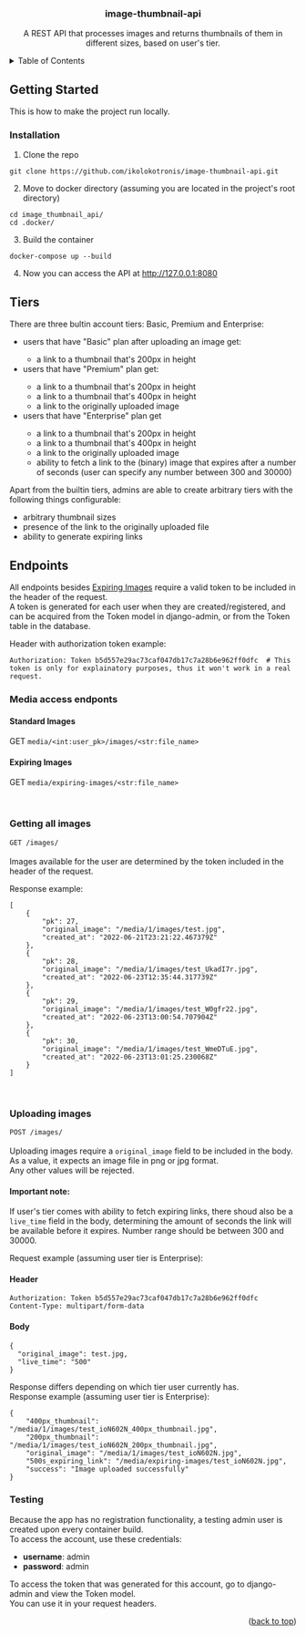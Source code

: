 <div id="top"></div>

<h3 align="center">image-thumbnail-api</h1>
<p align="center">A REST API that processes images and returns thumbnails of them in different sizes, based on user's tier.</p>

<details>
  <summary>Table of Contents</summary>
  <ol>
    <li>
      <a href="#getting-started">Getting Started</a>
      <ul>
        <li><a href="#installation">Installation</a></li>
      </ul>
    </li>
    <li><a href="#tiers">Tiers</a></li>
    <li><a href="#endpoints">Endpoints</a></li>
    <li><a href="#testing">Testing</a></li>
  </ol>
</details>

## Getting Started
This is how to make the project run locally.
### Installation

1. Clone the repo
  ```
  git clone https://github.com/ikolokotronis/image-thumbnail-api.git
  ```
2. Move to docker directory (assuming you are located in the project's root directory)
  ```
  cd image_thumbnail_api/
  cd .docker/
  ```
3. Build the container
  ```
  docker-compose up --build
  ```
4. Now you can access the API at http://127.0.0.1:8080

## Tiers

There are three bultin account tiers: Basic, Premium and Enterprise:
<ul>
<li>users that have "Basic" plan after uploading an image get: </li>
<ul>
<li>a link to a thumbnail that's 200px in height</li>
</ul>
<li>users that have "Premium" plan get:</li>
<ul>
<li>a link to a thumbnail that's 200px in height</li>
<li>a link to a thumbnail that's 400px in height</li>
<li>a link to the originally uploaded image</li>
</ul>
<li>users that have "Enterprise" plan get</li>
<ul>
<li>a link to a thumbnail that's 200px in height</li>
<li>a link to a thumbnail that's 400px in height</li>
<li>a link to the originally uploaded image</li>
<li>ability to fetch a link to the (binary) image that expires after a number of seconds (user can specify any number between 300 and 30000)</li>
</ul>
</ul>

Apart from the builtin tiers, admins are able to create arbitrary tiers with the following things configurable:
* arbitrary thumbnail sizes
* presence of the link to the originally uploaded file
* ability to generate expiring links


## Endpoints

All endpoints besides <a href="#expiring-images">Expiring Images</a> require a valid token to be included in the header of the
request.   
A token is generated for each user when they are created/registered, and can be acquired from the Token model in django-admin, 
or from the Token table in the database.  
  
Header with authorization token example: 
```
Authorization: Token b5d557e29ac73caf047db17c7a28b6e962ff0dfc  # This token is only for explainatory purposes, thus it won't work in a real request.
```

### Media access endponts

#### Standard Images
GET `media/<int:user_pk>/images/<str:file_name>`

#### Expiring Images
GET `media/expiring-images/<str:file_name>`

<br/>

### Getting all images
`GET /images/`
<br/>
<br/>
Images available for the user are determined by the token included in the header of the request.  

Response example:
```
[
    {
        "pk": 27,
        "original_image": "/media/1/images/test.jpg",
        "created_at": "2022-06-21T23:21:22.467379Z"
    },
    {
        "pk": 28,
        "original_image": "/media/1/images/test_UkadI7r.jpg",
        "created_at": "2022-06-23T12:35:44.317739Z"
    },
    {
        "pk": 29,
        "original_image": "/media/1/images/test_W0gfr22.jpg",
        "created_at": "2022-06-23T13:00:54.707904Z"
    },
    {
        "pk": 30,
        "original_image": "/media/1/images/test_WmeDTuE.jpg",
        "created_at": "2022-06-23T13:01:25.230068Z"
    }
]
```

<br/>

### Uploading images
`POST /images/`
<br/>
<br/>
Uploading images require a `original_image` field to be included in the body.  As a value, it expects an image file in png or jpg format.  
Any other values will be rejected.  
#### Important note:
If user's tier comes with ability to fetch expiring links, there shoud also be a `live_time` field in the body, 
determining the amount of seconds the link will be available before it expires. Number range should be between 300 and 30000.  
  
Request example (assuming user tier is Enterprise):

#### Header
```
Authorization: Token b5d557e29ac73caf047db17c7a28b6e962ff0dfc
Content-Type: multipart/form-data
```

#### Body
```
{
  "original_image": test.jpg,
  "live_time": "500"
}
```
Response differs depending on which tier user currently has.  
Response example (assuming user tier is Enterprise):  
```
{
    "400px_thumbnail": "/media/1/images/test_ioN602N_400px_thumbnail.jpg",
    "200px_thumbnail": "/media/1/images/test_ioN602N_200px_thumbnail.jpg",
    "original_image": "/media/1/images/test_ioN602N.jpg",
    "500s_expiring_link": "/media/expiring-images/test_ioN602N.jpg",
    "success": "Image uploaded successfully"
}
```

### Testing
Because the app has no registration functionality, a testing admin user is created upon every container build.   
To access the account, use these credentials:  
* <b>username</b>: admin  
* <b>password</b>: admin
  
To access the token that was generated for this account, go to django-admin and view the Token model.  
You can use it in your request headers.

<p align="right">(<a href="#top">back to top</a>)</p>
